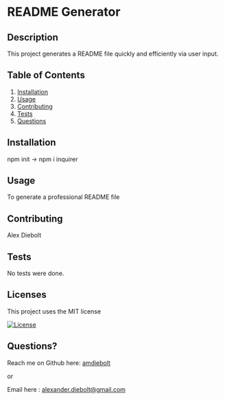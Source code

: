 
# README Generator

## Description
  
  This project generates a README file quickly and efficiently via user input.

## Table of Contents
  
1. [Installation](#installation)
2. [Usage](#usage)
3. [Contributing](#contributing)
4. [Tests](#tests) 
5. [Questions](#questions)

<a name ='installation'></a> 
## Installation
  
  npm init -> npm i inquirer

<a name ='usage'></a> 
## Usage
  
  To generate a professional README file

<a name ='contributing'></a> 
## Contributing
  
  Alex Diebolt

<a name ='tests'></a>  
## Tests
  
  No tests were done.

<a name ='licenses'></a> 
## Licenses
  
  This project uses the MIT license
  
  [![License](https://img.shields.io/badge/License-MIT-blue.svg)](https://opensource.org/licenses/MIT)

  

<a name ='questions'></a> 
## Questions?
  
  Reach me on Github here: [amdiebolt](https://github.com/amdiebolt)
  
  or
  
  Email here : alexander.diebolt@gmail.com